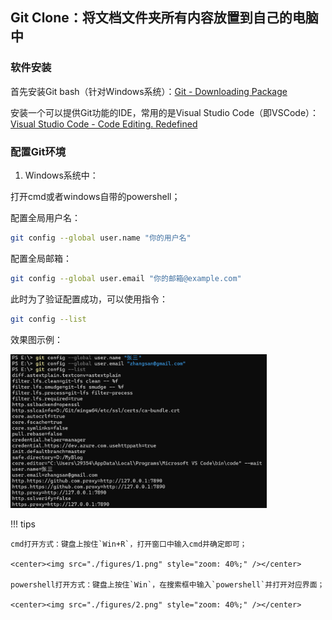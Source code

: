 ## Git Clone：将文档文件夹所有内容放置到自己的电脑中

### 软件安装

首先安装Git bash（针对Windows系统）：[Git - Downloading Package](https://git-scm.com/downloads/win)

安装一个可以提供Git功能的IDE，常用的是Visual Studio Code（即VSCode）：[Visual Studio Code - Code Editing. Redefined](https://code.visualstudio.com/)

### 配置Git环境

1. Windows系统中：

打开cmd或者windows自带的powershell；

配置全局用户名：

```bash
git config --global user.name "你的用户名"
```

配置全局邮箱：

```bash
git config --global user.email "你的邮箱@example.com"
```

此时为了验证配置成功，可以使用指令：

```bash
git config --list
```

效果图示例：

<img src="figures/3.png" style="zoom: 40%;" />

!!! tips

    cmd打开方式：键盘上按住`Win+R`，打开窗口中输入cmd并确定即可；
        
    <center><img src="./figures/1.png" style="zoom: 40%;" /></center>
        
    powershell打开方式：键盘上按住`Win`，在搜索框中输入`powershell`并打开对应界面；
        
    <center><img src="./figures/2.png" style="zoom: 40%;" /></center>
